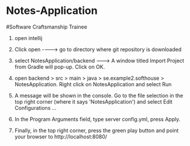 # Notes-Application

#Software Craftsmanship Trainee

1) open intellij

2) Click open ----> go to directory where git repository is downloaded

3) select NotesApplication/backend ---> A window titled Import Project from Gradle will pop-up. Click on OK. 

4) open backend > src > main > java > se.example2.softhouse > NotesApplication. Right click on NotesApplication and select Run 

5) A message will be shown in the console. Go to the file selection in the top right corner (where it says 'NotesApplication') and select Edit Configurations ... 

6) In the Program Arguments field, type server config.yml, press Apply. 

7) Finally, in the top right corner, press the green play button and point your browser to http://localhost:8080/

